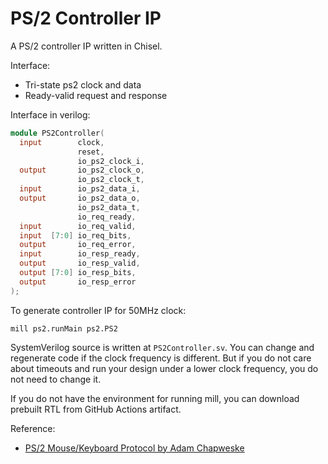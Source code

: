 # PS/2 Controller IP

A PS/2 controller IP written in Chisel.

Interface:

- Tri-state ps2 clock and data
- Ready-valid request and response

Interface in verilog:

```verilog
module PS2Controller(
  input        clock,
               reset,
               io_ps2_clock_i,
  output       io_ps2_clock_o,
               io_ps2_clock_t,
  input        io_ps2_data_i,
  output       io_ps2_data_o,
               io_ps2_data_t,
               io_req_ready,
  input        io_req_valid,
  input  [7:0] io_req_bits,
  output       io_req_error,
  input        io_resp_ready,
  output       io_resp_valid,
  output [7:0] io_resp_bits,
  output       io_resp_error
);
```

To generate controller IP for 50MHz clock:

```shell
mill ps2.runMain ps2.PS2
```

SystemVerilog source is written at `PS2Controller.sv`. You can change and regenerate code if the clock frequency is different. But if you do not care about timeouts and run your design under a lower clock frequency, you do not need to change it.

If you do not have the environment for running mill, you can download prebuilt RTL from GitHub Actions artifact.

Reference:

- [PS/2 Mouse/Keyboard Protocol by Adam Chapweske](https://www.burtonsys.com/ps2_chapweske.htm)